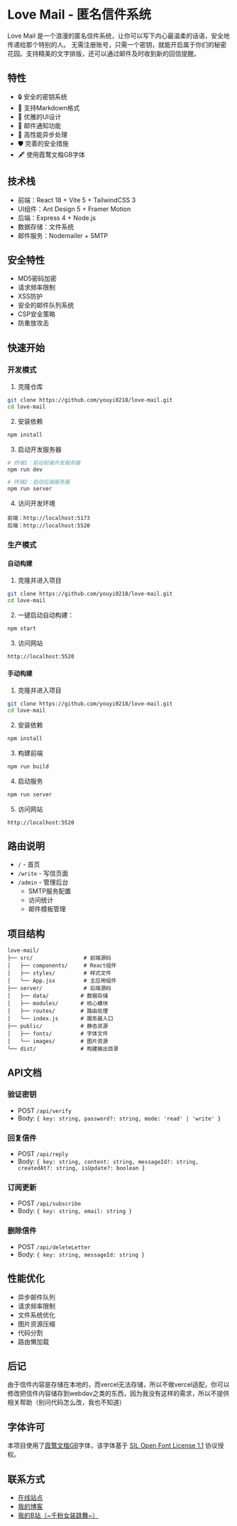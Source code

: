 # Love Mail - 匿名信件系统

Love Mail 是一个浪漫的匿名信件系统，让你可以写下内心最温柔的话语，安全地传递给那个特别的人。
无需注册账号，只需一个密钥，就能开启属于你们的秘密花园。支持精美的文字排版，还可以通过邮件及时收到新的回信提醒。

## 特性

- 🔒 安全的密钥系统
- 📝 支持Markdown格式
- 🎨 优雅的UI设计
- 📧 邮件通知功能
- 🚀 高性能异步处理
- 🛡️ 完善的安全措施
- 🖋️ 使用霞鹜文楷GB字体

## 技术栈

- 前端：React 18 + Vite 5 + TailwindCSS 3
- UI组件：Ant Design 5 + Framer Motion
- 后端：Express 4 + Node.js
- 数据存储：文件系统
- 邮件服务：Nodemailer + SMTP

## 安全特性

- MD5密码加密
- 请求频率限制
- XSS防护
- 安全的邮件队列系统
- CSP安全策略
- 防重放攻击

## 快速开始

### 开发模式

1. 克隆仓库
```bash
git clone https://github.com/youyi0218/love-mail.git
cd love-mail
```

2. 安装依赖
```bash
npm install
```

3. 启动开发服务器
```bash
# 终端1：启动前端开发服务器
npm run dev

# 终端2：启动后端服务器
npm run server
```

4. 访问开发环境
```
前端：http://localhost:5173
后端：http://localhost:5520
```

### 生产模式
#### 自动构建
1. 克隆并进入项目
```bash
git clone https://github.com/youyi0218/love-mail.git
cd love-mail
```

2. 一键启动自动构建：
```bash
npm start
```

3. 访问网站
```
http://localhost:5520
```

#### 手动构建

1. 克隆并进入项目
```bash
git clone https://github.com/youyi0218/love-mail.git
cd love-mail
```

2. 安装依赖
```bash
npm install
```

3. 构建前端
```bash
npm run build
```

4. 启动服务
```bash
npm run server
```

5. 访问网站
```
http://localhost:5520
```

## 路由说明

- `/` - 首页
- `/write` - 写信页面
- `/admin` - 管理后台
  - SMTP服务配置
  - 访问统计
  - 邮件模板管理

## 项目结构

```
love-mail/
├── src/                # 前端源码
│   ├── components/     # React组件
│   ├── styles/         # 样式文件
│   └── App.jsx         # 主应用组件
├── server/             # 后端源码
│   ├── data/          # 数据存储
│   ├── modules/       # 核心模块
│   ├── routes/        # 路由处理
│   └── index.js       # 服务器入口
├── public/            # 静态资源
│   ├── fonts/         # 字体文件
│   └── images/        # 图片资源
└── dist/              # 构建输出目录
```

## API文档

### 验证密钥
- POST `/api/verify`
- Body: `{ key: string, password?: string, mode: 'read' | 'write' }`

### 回复信件
- POST `/api/reply`
- Body: `{ key: string, content: string, messageId?: string, createdAt?: string, isUpdate?: boolean }`

### 订阅更新
- POST `/api/subscribe`
- Body: `{ key: string, email: string }`

### 删除信件
- POST `/api/deleteLetter`
- Body: `{ key: string, messageId: string }`

## 性能优化

- 异步邮件队列
- 请求频率限制
- 文件系统优化
- 图片资源压缩
- 代码分割
- 路由懒加载

## 后记
由于信件内容是存储在本地的，而vercel无法存储，所以不做vercel适配，你可以修改把信件内容储存到webdav之类的东西，因为我没有这样的需求，所以不提供相关帮助（别问代码怎么改，我也不知道）

## 字体许可

本项目使用了[霞鹜文楷GB](https://github.com/lxgw/LxgwWenkaiGB)字体，该字体基于 [SIL Open Font License 1.1](https://scripts.sil.org/OFL) 协议授权。

## 联系方式

- [在线站点](https://love.theyouyi.site)
- [我的博客](https://blog.theyouyi.site)
- [我的B站（~千粉女装跳舞~）](https://space.bilibili.com/400669188)